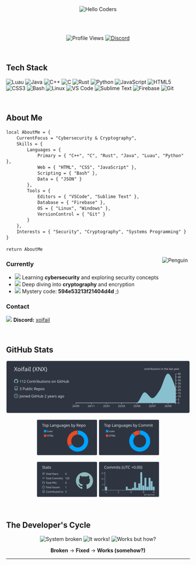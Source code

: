 <div align="center">

<img src="https://i.pinimg.com/originals/b9/01/85/b9018579aebd5c161b0eac79ca04f17a.gif" alt="Hello Coders" width="60%"/>

<br><br>

![Profile Views](https://komarev.com/ghpvc/?username=XoifaiI&style=flat&color=orange&label=PROFILE+VIEWS)
[![Discord](https://img.shields.io/badge/XNX-7289DA?style=flat&logo=discord&logoColor=white)](https://discord.com/users/659428537211551754)

</div>

<br>

## Tech Stack

![Luau](https://img.shields.io/badge/Luau-00A2FF?style=flat&logo=robloxstudio&logoColor=white)
![Java](https://img.shields.io/badge/Java-ED8B00?style=flat&logo=openjdk&logoColor=white)
![C++](https://img.shields.io/badge/C++-00599C?style=flat&logo=cplusplus&logoColor=white)
![C](https://img.shields.io/badge/C-A8B9CC?style=flat&logo=c&logoColor=white)
![Rust](https://img.shields.io/badge/Rust-000000?style=flat&logo=rust&logoColor=orange)
![Python](https://img.shields.io/badge/Python-3776AB?style=flat&logo=python&logoColor=white)
![JavaScript](https://img.shields.io/badge/JavaScript-F7DF1E?style=flat&logo=javascript&logoColor=black)
![HTML5](https://img.shields.io/badge/HTML5-E34F26?style=flat&logo=html5&logoColor=white)
![CSS3](https://img.shields.io/badge/CSS3-1572B6?style=flat&logo=css3&logoColor=white)
![Bash](https://img.shields.io/badge/Bash-4EAA25?style=flat&logo=gnubash&logoColor=white)
![Linux](https://img.shields.io/badge/Linux-FCC624?style=flat&logo=linux&logoColor=black)
![VS Code](https://img.shields.io/badge/VS_Code-007ACC?style=flat&logo=visualstudiocode&logoColor=white)
![Sublime Text](https://img.shields.io/badge/Sublime_Text-FF9800?style=flat&logo=sublimetext&logoColor=white)
![Firebase](https://img.shields.io/badge/Firebase-FFCA28?style=flat&logo=firebase&logoColor=black)
![Git](https://img.shields.io/badge/Git-F05032?style=flat&logo=git&logoColor=white)

<br>

## About Me

```luau
local AboutMe = {
    CurrentFocus = "Cybersecurity & Cryptography",
    Skills = {
        Languages = {
            Primary = { "C++", "C", "Rust", "Java", "Luau", "Python" },
            Web = { "HTML", "CSS", "JavaScript" },
            Scripting = { "Bash" },
            Data = { "JSON" }
        },
        Tools = {
            Editors = { "VSCode", "Sublime Text" },
            Database = { "Firebase" },
            OS = { "Linux", "Windows" },
            VersionControl = { "Git" }
        }
    },
    Interests = { "Security", "Cryptography", "Systems Programming" }
}

return AboutMe
```

<img align="right" src="https://raw.githubusercontent.com/Tarikul-Islam-Anik/Animated-Fluent-Emojis/master/Emojis/Animals/Penguin.png" alt="Penguin" width="15%" />

### Currently

- <img src="https://github.com/SP-XD/SP-XD/blob/main/images/Developer.gif" width="21" /> Learning **cybersecurity** and exploring security concepts
- <img src="https://github.com/SP-XD/SP-XD/blob/main/images/hyperkitty.gif?raw=true" width="21" /> Deep diving into **cryptography** and encryption
- <img src="https://github.com/SP-XD/SP-XD/blob/main/images/lightning.gif?raw=true" width="18" /> Mystery code: **594e53213f21404d4d** ;)

### Contact

<img src="https://github.com/SP-XD/SP-XD/blob/main/images/letterbox.gif?raw=true" width="21" /> **Discord:** [xoifail](https://discord.com/users/659428537211551754)

<br>

## GitHub Stats

<div align="center">

![Profile Details](https://raw.githubusercontent.com/XoifaiI/XoifaiI/main/profile-summary-card-output/nord_dark/0-profile-details.svg)

<p>
<img src="https://raw.githubusercontent.com/XoifaiI/XoifaiI/main/profile-summary-card-output/nord_dark/1-repos-per-language.svg" width="33%" />
<img src="https://raw.githubusercontent.com/XoifaiI/XoifaiI/main/profile-summary-card-output/nord_dark/2-most-commit-language.svg" width="33%" />
</p>

<p>
<img src="https://raw.githubusercontent.com/XoifaiI/XoifaiI/main/profile-summary-card-output/nord_dark/3-stats.svg" width="33%" />
<img src="https://raw.githubusercontent.com/XoifaiI/XoifaiI/main/profile-summary-card-output/nord_dark/4-productive-time.svg" width="33%" />
</p>

</div>

<br>

## The Developer's Cycle

<div align="center">

<img src="https://raw.githubusercontent.com/Tarikul-Islam-Anik/Animated-Fluent-Emojis/master/Emojis/Smilies/Face%20with%20Spiral%20Eyes.png" width="10%" alt="System broken"/>
<img src="https://raw.githubusercontent.com/Tarikul-Islam-Anik/Animated-Fluent-Emojis/master/Emojis/Smilies/Relieved%20Face.png" width="10%" alt="It works!"/>
<img src="https://raw.githubusercontent.com/Tarikul-Islam-Anik/Animated-Fluent-Emojis/master/Emojis/Smilies/Astonished%20Face.png" width="10%" alt="Works but how?"/>

**Broken** → **Fixed** → **Works (somehow?)**

</div>

---

<div align="center">
</div>
